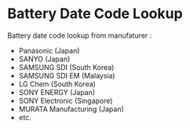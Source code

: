 # Battery Date Code Lookup

Battery date code lookup from manufaturer :
- Panasonic (Japan) 
- SANYO (Japan)
- SAMSUNG SDI (South Korea)
- SAMSUNG SDI EM (Malaysia)
- LG Chem (South Korea)
- SONY ENERGY (Japan)
- SONY Electronic (Singapore)
- MURATA Manufacturing (Japan)
- etc.
